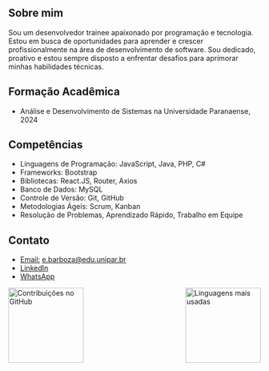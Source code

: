 ## Sobre mim

Sou um desenvolvedor trainee apaixonado por programação e tecnologia. Estou em busca de oportunidades para aprender e crescer profissionalmente na área de desenvolvimento de software. Sou dedicado, proativo e estou sempre disposto a enfrentar desafios para aprimorar minhas habilidades técnicas.

## Formação Acadêmica

- Análise e Desenvolvimento de Sistemas na Universidade Paranaense, 2024


<!-- ## Experiência

### [Projeto A]

- Participação em um projeto acadêmico de desenvolvimento web usando [tecnologia A] e [tecnologia B].
- Contribuição para o desenvolvimento de funcionalidades específicas, correção de bugs e testes.
- Aprendizado sobre boas práticas de programação, controle de versão e colaboração em equipe.

### [Projeto B]

- Desenvolvimento de um aplicativo de gerenciamento de tarefas pessoais usando [tecnologia C].
- Responsável pela implementação do front-end, interação com a API e otimização da interface do usuário.
- Aprendizado sobre arquitetura de software e princípios de design responsivo. -->

## Competências

- Linguagens de Programação: JavaScript, Java, PHP, C#
- Frameworks: Bootstrap
- Bibliotecas: React.JS, Router, Axios
- Banco de Dados: MySQL
- Controle de Versão: Git, GitHub
- Metodologias Ágeis: Scrum, Kanban
- Resolução de Problemas, Aprendizado Rápido, Trabalho em Equipe

<!-- ## Projetos Pessoais

### [Projeto Pessoal 1]

![Projeto Pessoal 1](./screenshots/projeto_pessoal1.png)

Breve descrição do projeto pessoal, destacando as tecnologias utilizadas e os objetivos alcançados.

### [Projeto Pessoal 2]

![Projeto Pessoal 2](./screenshots/projeto_pessoal2.png)

Breve descrição do projeto pessoal, destacando as tecnologias utilizadas e os objetivos alcançados.

## Blog e Redes Sociais

Visite meu [blog](https://www.meublog.com) para ler meus artigos e acompanhe minhas atualizações no [Twitter](https://www.twitter.com/[seu_twitter]). -->

## Contato
- [Email:](mailto:e.barboza@edu.unipar.br) e.barboza@edu.unipar.br
- [LinkedIn](https://www.linkedin.com/in/ebarbozadev)
- [WhatsApp](https://api.whatsapp.com/send?1=pt_BR&phone=5544999756602)

<div style='display: flex; justify-content: space-between;'>
    <img src="https://github-readme-stats.vercel.app/api?username=ebarbozadev&show_icons=true&theme=tokyonight" alt="Contribuições no GitHub" height="150em"/>
    <img src="https://github-readme-stats.vercel.app/api/top-langs/?username=ebarbozadev&layout=compact" alt="Linguagens mais usadas" height="150em">
</div>
